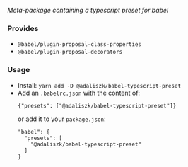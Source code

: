 _Meta-package containing a typescript preset for babel_

### Provides

- `@babel/plugin-proposal-class-properties`
- `@babel/plugin-proposal-decorators`

### Usage

- Install: `yarn add -D @adaliszk/babel-typescript-preset`
- Add an `.babelrc.json` with the content of:
  ```json5
  {"presets": ["@adaliszk/babel-typescript-preset"]}
  ```
  or add it to your `package.json`:
  ```json5
  "babel": {
    "presets": [
      "@adaliszk/babel-typescript-preset"
    ]
  }
  ```
